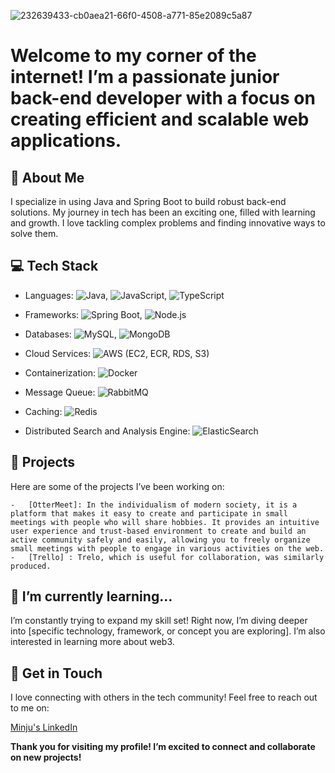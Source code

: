 
![232639433-cb0aea21-66f0-4508-a771-85e2089c5a87](https://github.com/user-attachments/assets/d66528ce-c08c-4c69-8a02-6f894aee664c)


# Welcome to my corner of the internet! I’m a passionate junior back-end developer with a focus on creating efficient and scalable web applications.

## 🚀 About Me

I specialize in using Java and Spring Boot to build robust back-end solutions. My journey in tech has been an exciting one, filled with learning and growth. I love tackling complex problems and finding innovative ways to solve them.

## 💻 Tech Stack

- Languages: 
 ![Java](https://img.shields.io/badge/Java-ED8B00?style=for-the-badge&logo=openjdk&logoColor=white), ![JavaScript](https://img.shields.io/badge/JavaScript-F7DF1E?style=for-the-badge&logo=JavaScript&logoColor=white), ![TypeScript](https://img.shields.io/badge/TypeScript-007ACC?style=for-the-badge&logo=typescript&logoColor=white)

- Frameworks: 
 ![Spring Boot](https://img.shields.io/badge/Spring-6DB33F?style=for-the-badge&logo=spring&logoColor=white), ![Node.js](https://img.shields.io/badge/Node.js-43853D?style=for-the-badge&logo=node.js&logoColor=white)

- Databases: 
 ![MySQL](https://img.shields.io/badge/MySQL-00000F?style=for-the-badge&logo=mysql&logoColor=white), ![MongoDB](https://img.shields.io/badge/MongoDB-4EA94B?style=for-the-badge&logo=mongodb&logoColor=white)

- Cloud Services: 
 ![AWS ](https://img.shields.io/badge/Amazon_AWS-FF9900?style=for-the-badge&logo=amazonaws&logoColor=whit) (EC2, ECR, RDS, S3)

- Containerization:
 ![Docker](https://img.shields.io/badge/docker-%230db7ed.svg?style=for-the-badge&logo=docker&logoColor=white)

- Message Queue: 
 ![RabbitMQ](https://img.shields.io/badge/rabbitmq-%23FF6600.svg?&style=for-the-badge&logo=rabbitmq&logoColor=white)

- Caching: 
 ![Redis](https://img.shields.io/badge/redis-%23DD0031.svg?&style=for-the-badge&logo=redis&logoColor=white)

- Distributed Search and Analysis Engine:
![ElasticSearch](https://img.shields.io/badge/-ElasticSearch-005571?style=for-the-badge&logo=elasticsearch)

## 🌟 Projects

Here are some of the projects I’ve been working on:

	-	[OtterMeet]: In the individualism of modern society, it is a platform that makes it easy to create and participate in small meetings with people who will share hobbies. It provides an intuitive user experience and trust-based environment to create and build an active community safely and easily, allowing you to freely organize small meetings with people to engage in various activities on the web.
 	- 	[Trello] : Trelo, which is useful for collaboration, was similarly produced.

## 🌱 I’m currently learning…

I’m constantly trying to expand my skill set! Right now, I’m diving deeper into [specific technology, framework, or concept you are exploring]. I’m also interested in learning more about web3.

## 💬 Get in Touch

I love connecting with others in the tech community! Feel free to reach out to me on:

[Minju's LinkedIn](https://www.linkedin.com/in/%EB%AF%BC%EC%A3%BC-%EA%B9%80-721a8233a/)
 

**Thank you for visiting my profile! I’m excited to connect and collaborate on new projects!**

